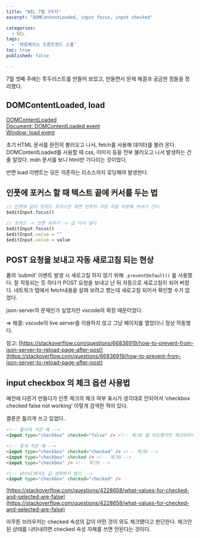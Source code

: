 ```yaml
---
title: "WIL 7월 3주차"
excerpt: "DOMContentLoaded, input focus, input checked"

categories:
  - WIL
tags:
  - '제로베이스 프론트엔드 스쿨'
toc: true
published: false

---
```


7월 셋째 주에는 투두리스트를 만들어 보았고, 만들면서 문제 해결과 궁금한 점들을 정리했다.  


## DOMContentLoaded, load

[DOMContentLoaded](https://developer.mozilla.org/ko/docs/Web/API/Window/DOMContentLoaded_event)  
[Document: DOMContentLoaded event](https://developer.mozilla.org/en-US/docs/Web/API/Document/DOMContentLoaded_event)  
[Window: load event](https://developer.mozilla.org/en-US/docs/Web/API/Window/load_event)

초기 HTML 문서를 완전히 불러오고 나서, fetch를 사용해 데이터를 불러 온다.
DOMContentLoaded를 사용할 때 css, 이미지 등을 전부 불러오고 나서 발생하는 건 줄 알았다. mdn 문서를 보니 html만 기다리는 것이었다.

반면 load 이벤트는 모든 의존하는 리소스까지 로딩해야 발생한다. 

## 인풋에 포커스 할 때 텍스트 끝에 커서를 두는 법

```javascript
// 인풋에 값이 있어도 포커스만 하면 인풋의 가장 처음 부분에 커서가 간다. 
$editInput.focus()

// 포커스 -> 인풋 비우기 -> 값 다시 넣기
$editInput.focus()
$editInput.value = ""
$editInput.value = value
```



## POST 요청을 보내고 자동 새로고침 되는 현상

폼의 ‘submit’ 이벤트 발생 시 새로고침 하지 않기 위해 `.preventDefault()` 를 사용했다. 잘 작동되는 듯 하다가 POST 요청을 보내고 난 뒤 자동으로 새로고침이 되어 버렸다. 네트워크 탭에서 fetch내용을 살펴 보려고 했는데 새로고침 되어서 확인할 수가 없었다. 

json-server의 문제인가 싶었지만 vscode의 확장 때문이었다. 

⇒ 해결: vscode의 live server를 이용하지 않고 그냥 페이지를 열었더니 정상 작동했다. 

참고: [https://stackoverflow.com/questions/66836919/how-to-prevent-from-json-server-to-reload-page-after-post](https://stackoverflow.com/questions/66836919/how-to-prevent-from-json-server-to-reload-page-after-post)

## input checkbox 의 체크 옵션 사용법

예전에 다른거 만들다가 인풋 체크의 체크 여부 표시가 생각대로 안되어서 ‘checkbox checked false not working’ 이렇게 검색한 적이 있다. 

결론은 틀리게 쓰고 있었다.. 

```html
<!-- 틀리게 적은 예 -->
<input type="checkbox" checked="false" /> <!-- 체크X 를 의도했지만 체크되어서 나타남 -->

<!-- 맞게 적은 예 -->
<input type="checkbox" checked="checked" /> <!-- 체크O -->
<input type="checkbox" checked /> <!-- 체크O -->
<input type="checkbox" /> <!-- 체크X -->

<!-- xhtml에서는 값 생략하지 않기 -->
<input type="checkbox" checked="checked" />
```

[https://stackoverflow.com/questions/4228658/what-values-for-checked-and-selected-are-false](https://stackoverflow.com/questions/4228658/what-values-for-checked-and-selected-are-false)

아무튼 브라우저는 checked 속성의 값이 어떤 것이 와도 체크됐다고 판단한다. 체크안된 상태를 나타내려면 checked 속성 자체를 쓰면 안된다는 것이다. 

